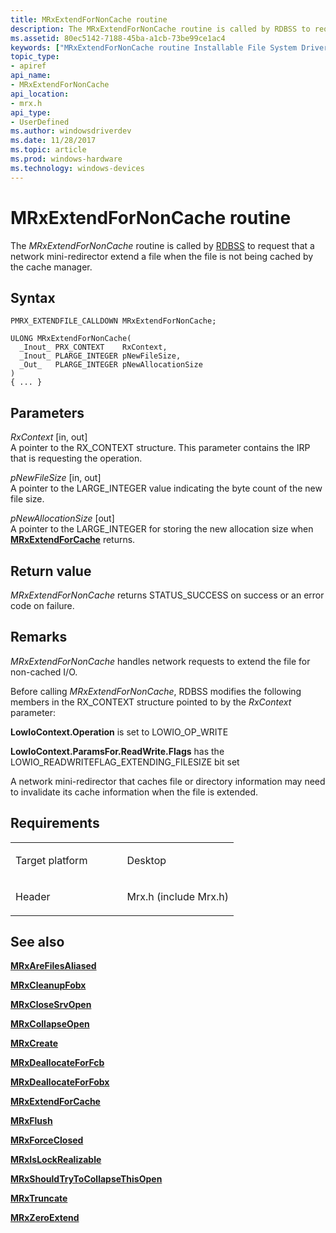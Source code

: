 ```yaml
---
title: MRxExtendForNonCache routine
description: The MRxExtendForNonCache routine is called by RDBSS to request that a network mini-redirector extend a file when the file is not being cached by the cache manager.
ms.assetid: 80ec5142-7188-45ba-a1cb-73be99ce1ac4
keywords: ["MRxExtendForNonCache routine Installable File System Drivers", "PMRX_EXTENDFILE_CALLDOWN"]
topic_type:
- apiref
api_name:
- MRxExtendForNonCache
api_location:
- mrx.h
api_type:
- UserDefined
ms.author: windowsdriverdev
ms.date: 11/28/2017
ms.topic: article
ms.prod: windows-hardware
ms.technology: windows-devices
---
```


# MRxExtendForNonCache routine


The *MRxExtendForNonCache* routine is called by [RDBSS](https://msdn.microsoft.com/library/windows/hardware/ff556810) to request that a network mini-redirector extend a file when the file is not being cached by the cache manager.

Syntax
------

```ManagedCPlusPlus
PMRX_EXTENDFILE_CALLDOWN MRxExtendForNonCache;

ULONG MRxExtendForNonCache(
  _Inout_ PRX_CONTEXT    RxContext,
  _Inout_ PLARGE_INTEGER pNewFileSize,
  _Out_   PLARGE_INTEGER pNewAllocationSize
)
{ ... }
```

Parameters
----------

*RxContext* \[in, out\]  
A pointer to the RX\_CONTEXT structure. This parameter contains the IRP that is requesting the operation.

*pNewFileSize* \[in, out\]  
A pointer to the LARGE\_INTEGER value indicating the byte count of the new file size.

*pNewAllocationSize* \[out\]  
A pointer to the LARGE\_INTEGER for storing the new allocation size when [**MRxExtendForCache**](https://msdn.microsoft.com/library/windows/hardware/ff549878) returns.

Return value
------------

*MRxExtendForNonCache* returns STATUS\_SUCCESS on success or an error code on failure.

Remarks
-------

*MRxExtendForNonCache* handles network requests to extend the file for non-cached I/O.

Before calling *MRxExtendForNonCache*, RDBSS modifies the following members in the RX\_CONTEXT structure pointed to by the *RxContext* parameter:

**LowIoContext.Operation** is set to LOWIO\_OP\_WRITE

**LowIoContext.ParamsFor.ReadWrite.Flags** has the LOWIO\_READWRITEFLAG\_EXTENDING\_FILESIZE bit set

A network mini-redirector that caches file or directory information may need to invalidate its cache information when the file is extended.

Requirements
------------

<table>
<colgroup>
<col width="50%" />
<col width="50%" />
</colgroup>
<tbody>
<tr class="odd">
<td align="left"><p>Target platform</p></td>
<td align="left">Desktop</td>
</tr>
<tr class="even">
<td align="left"><p>Header</p></td>
<td align="left">Mrx.h (include Mrx.h)</td>
</tr>
</tbody>
</table>

## See also


[**MRxAreFilesAliased**](https://msdn.microsoft.com/library/windows/hardware/ff549838)

[**MRxCleanupFobx**](https://msdn.microsoft.com/library/windows/hardware/ff549841)

[**MRxCloseSrvOpen**](https://msdn.microsoft.com/library/windows/hardware/ff549845)

[**MRxCollapseOpen**](mrxcollapseopen.md)

[**MRxCreate**](mrxcreate.md)

[**MRxDeallocateForFcb**](https://msdn.microsoft.com/library/windows/hardware/ff549871)

[**MRxDeallocateForFobx**](https://msdn.microsoft.com/library/windows/hardware/ff549872)

[**MRxExtendForCache**](https://msdn.microsoft.com/library/windows/hardware/ff549878)

[**MRxFlush**](mrxflush.md)

[**MRxForceClosed**](https://msdn.microsoft.com/library/windows/hardware/ff550677)

[**MRxIsLockRealizable**](https://msdn.microsoft.com/library/windows/hardware/ff550691)

[**MRxShouldTryToCollapseThisOpen**](mrxshouldtrytocollapsethisopen.md)

[**MRxTruncate**](mrxtruncate.md)

[**MRxZeroExtend**](mrxzeroextend.md)

 

 






